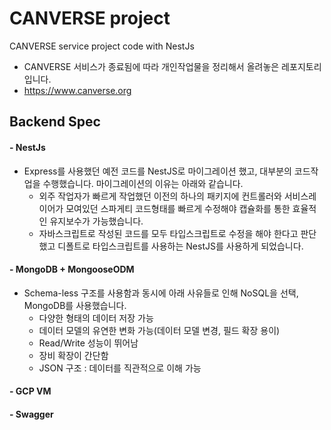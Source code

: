 # CANVERSE project
CANVERSE service project code with NestJs

- CANVERSE 서비스가 종료됨에 따라 개인작업물을 정리해서 올려놓은 레포지토리입니다.
- https://www.canverse.org

## **Backend Spec**

#### **- NestJs**

- Express를 사용했던 예전 코드를 NestJS로 마이그레이션 했고, 대부분의 코드작업을 수행했습니다. 마이그레이션의 이유는 아래와 같습니다.
  - 외주 작업자가 빠르게 작업했던 이전의 하나의 패키지에 컨트롤러와 서비스레이어가 모여있던 스파게티 코드형태를 빠르게 수정해야 캡슐화를 통한 효율적인 유지보수가 가능했습니다.
  - 자바스크립트로 작성된 코드를 모두 타입스크립트로 수정을 해야 한다고 판단했고 디폴트로 타입스크립트를 사용하는 NestJS를 사용하게 되었습니다.


#### **- MongoDB + MongooseODM**

- Schema-less 구조를 사용함과 동시에 아래 사유들로 인해 NoSQL을 선택, MongoDB를 사용했습니다.
  - 다양한 형태의 데이터 저장 가능
  - 데이터 모델의 유연한 변화 가능(데이터 모델 변경, 필드 확장 용이)
  - Read/Write 성능이 뛰어남
  - 장비 확장이 간단함
  - JSON 구조 :  데이터를 직관적으로  이해 가능

#### **- GCP VM**

#### **- Swagger**
